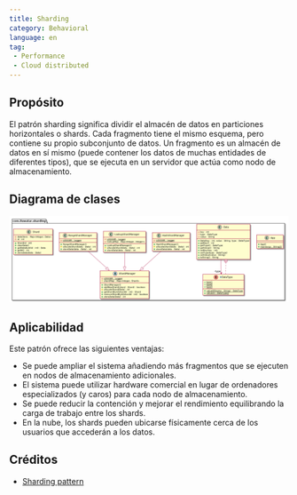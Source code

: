 ```yaml
---
title: Sharding 
category: Behavioral
language: en
tag:  
 - Performance
 - Cloud distributed
---  
```

  
## Propósito
El patrón sharding significa dividir el almacén de datos en particiones horizontales o shards. Cada fragmento tiene el mismo esquema, pero contiene su propio subconjunto de datos.
Un fragmento es un almacén de datos en sí mismo (puede contener los datos de muchas entidades de diferentes tipos), que se ejecuta en un servidor que actúa como nodo de almacenamiento.

## Diagrama de clases
![alt text](./etc/sharding.urm.png "Sharding pattern class diagram")

## Aplicabilidad
Este patrón ofrece las siguientes ventajas:

- Se puede ampliar el sistema añadiendo más fragmentos que se ejecuten en nodos de almacenamiento adicionales.
- El sistema puede utilizar hardware comercial en lugar de ordenadores especializados (y caros) para cada nodo de almacenamiento.
- Se puede reducir la contención y mejorar el rendimiento equilibrando la carga de trabajo entre los shards.
- En la nube, los shards pueden ubicarse físicamente cerca de los usuarios que accederán a los datos.

## Créditos
  
* [Sharding pattern](https://docs.microsoft.com/en-us/azure/architecture/patterns/sharding)